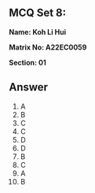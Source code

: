 ## MCQ Set 8:

**Name: Koh Li Hui**

**Matrix No: A22EC0059**

**Section: 01**

## Answer
1. A
2. B
3. C
4. C
5. D
6. D
7. B
8. C
9. A
10. B
